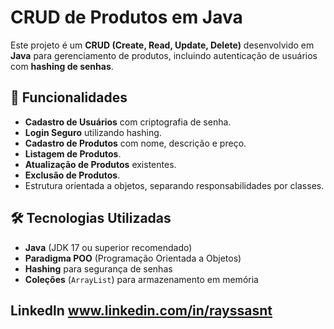 # CRUD de Produtos em Java

Este projeto é um **CRUD (Create, Read, Update, Delete)** desenvolvido em **Java** para gerenciamento de produtos, incluindo autenticação de usuários com **hashing de senhas**.

## 📌 Funcionalidades

- **Cadastro de Usuários** com criptografia de senha.
- **Login Seguro** utilizando hashing.
- **Cadastro de Produtos** com nome, descrição e preço.
- **Listagem de Produtos**.
- **Atualização de Produtos** existentes.
- **Exclusão de Produtos**.
- Estrutura orientada a objetos, separando responsabilidades por classes.

## 🛠 Tecnologias Utilizadas

- **Java** (JDK 17 ou superior recomendado)
- **Paradigma POO** (Programação Orientada a Objetos)
- **Hashing** para segurança de senhas
- **Coleções** (`ArrayList`) para armazenamento em memória

## Linkedln www.linkedin.com/in/rayssasnt

